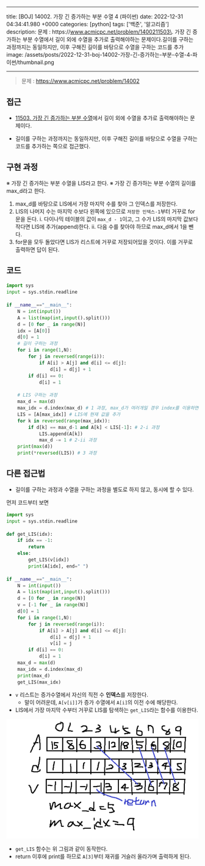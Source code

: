 

---
title: [BOJ] 14002. 가장 긴 증가하는 부분 수열 4 (파이썬)
date: 2022-12-31 04:34:41.980 +0000
categories: [python]
tags: ['백준', '알고리즘']
description: 문제 : https&#x3A;//www.acmicpc.net/problem/1400211503\. 가장 긴 증가하는 부분 수열에서 길이 외에 수열을 추가로 출력해야하는 문제이다.길이를 구하는 과정까지는 동일하지만, 이후 구해진 길이를 바탕으로 수열을 구하는 코드를 추가
image: /assets/posts/2022-12-31-boj-14002-가장-긴-증가하는-부분-수열-4-파이썬/thumbnail.png

---

> 문제 : https://www.acmicpc.net/problem/14002

## 접근

- [11503. 가장 긴 증가하는 부분 수열](https://www.acmicpc.net/problem/11053)에서 길이 외에 수열을 추가로 출력해야하는 문제이다.

- 길이를 구하는 과정까지는 동일하지만, 이후 구해진 길이를 바탕으로 수열을 구하는 코드를 추가하는 쪽으로 접근했다.

## 구현 과정

※ 가장 긴 증가하는 부분 수열을 LIS라고 한다.
※ 가장 긴 증가하는 부분 수열의 길이를 max_d라고 한다.

1. max_d를 바탕으로 LIS에서 가장 마지막 수를 찾아 그 인덱스를 저장한다.
2. LIS의 나머지 수는 마지막 수보다 왼쪽에 있으므로 `저장한 인덱스-1`부터 거꾸로 for문을 돈다.
	i. 다이나믹 테이블의 값이 `max_d - 1`이고, 그 수가 LIS의 마지막 값보다 작다면 LIS에 추가(append)한다.
	ii. 다음 수를 찾아야 하므로 max_d에서 1을 뺀다.
3. for문을 모두 돌았다면 LIS가 리스트에 거꾸로 저장되어있을 것이다. 이를 거꾸로 출력하면 답이 된다.

## 코드

```python
import sys
input = sys.stdin.readline

if __name__=="__main__":
    N = int(input())
    A = list(map(int,input().split()))
    d = [0 for _ in range(N)]
    idx = [A[0]]
    d[0] = 1
    # 길이 구하는 과정
    for i in range(1,N):
        for j in reversed(range(i)):
            if A[i] > A[j] and d[i] <= d[j]:
                d[i] = d[j] + 1
        if d[i] == 0:
            d[i] = 1
            
    # LIS 구하는 과정
    max_d = max(d)
    max_idx = d.index(max_d) # 1 과정, max_d가 여러개일 경우 index를 이용하면 가장 앞의 값을 찾을 수 있다.
    LIS = [A[max_idx]] # LIS에 현재 값을 추가
    for k in reversed(range(max_idx)):
        if d[k] == max_d-1 and A[k] < LIS[-1]: # 2-i 과정
            LIS.append(A[k])
            max_d -= 1 # 2-ii 과정
    print(max(d))
    print(*reversed(LIS)) # 3 과정
```

## 다른 접근법

- 길이를 구하는 과정과 수열을 구하는 과정을 별도로 하지 않고, 동시에 할 수 있다.

먼저 코드부터 보면

```python
import sys
input = sys.stdin.readline

def get_LIS(idx):
    if idx == -1:
        return
    else:
        get_LIS(v[idx])
        print(A[idx], end=" ")

if __name__=="__main__":
    N = int(input())
    A = list(map(int,input().split()))
    d = [0 for _ in range(N)]
    v = [-1 for _ in range(N)]
    d[0] = 1
    for i in range(1,N):
        for j in reversed(range(i)):
            if A[i] > A[j] and d[i] <= d[j]:
                d[i] = d[j] + 1
                v[i] = j
        if d[i] == 0:
            d[i] = 1
    max_d = max(d)
    max_idx = d.index(max_d)
    print(max_d)
    get_LIS(max_idx)
```

- `v` 리스트는 증가수열에서 자신의 직전 수 **인덱스**를 저장한다. 
	- 말이 어려운데, `A[v[i]]`가 증가 수열에서 `A[i]`의 이전 수에 해당한다.
- LIS에서 가장 마지막 수부터 거꾸로 LIS를 탐색하는 `get_LIS`라는 함수를 이용한다.

![img](/assets/posts/2022-12-31-boj-14002-가장-긴-증가하는-부분-수열-4-파이썬/img0.png)

- `get_LIS` 함수는 위 그림과 같이 동작한다.
- return 이후에 print를 하므로 `A[3]`부터 재귀를 거슬러 올라가며 출력하게 된다.




        